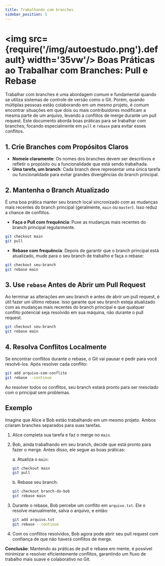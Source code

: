 ```yaml
---
title: Trabalhando com branches
sidebar_position: 5
---
```


# <img src={require('/img/autoestudo.png').default} width='35vw'/> Boas Práticas ao Trabalhar com Branches: Pull e Rebase

Trabalhar com branches é uma abordagem comum e fundamental quando se utiliza sistemas de controle de versão como o Git. Porém, quando múltiplas pessoas estão colaborando em um mesmo projeto, é comum encontrar situações em que dois ou mais contribuidores modificam a mesma parte de um arquivo, levando a conflitos de merge durante um pull request. Este documento aborda boas práticas para se trabalhar com branches, focando especialmente em `pull` e `rebase` para evitar esses conflitos.

## 1. Crie Branches com Propósitos Claros

- **Nomeie claramente**: Os nomes dos branches devem ser descritivos e refletir o propósito ou a funcionalidade que está sendo trabalhada.
- **Uma tarefa, um branch**: Cada branch deve representar uma única tarefa ou funcionalidade para evitar grandes divergências do branch principal.

## 2. Mantenha o Branch Atualizado

É uma boa prática manter seu branch local sincronizado com as mudanças mais recentes do branch principal (geralmente, `main` ou `master`). Isso reduz a chance de conflitos.

- **Faça o Pull com frequência**: Puxe as mudanças mais recentes do branch principal regularmente.

```bash
git checkout main
git pull
```

- **Rebase com frequência**: Depois de garantir que o branch principal está atualizado, mude para o seu branch de trabalho e faça o rebase:

```bash
git checkout seu-branch
git rebase main
```

## 3. Use `rebase` Antes de Abrir um Pull Request

Ao terminar as alterações em seu branch e antes de abrir um pull request, é útil fazer um último rebase. Isso garante que seu branch esteja atualizado com as mudanças mais recentes do branch principal e que qualquer conflito potencial seja resolvido em sua máquina, não durante o pull request.

```bash
git checkout seu-branch
git rebase main
```

## 4. Resolva Conflitos Localmente

Se encontrar conflitos durante o rebase, o Git vai pausar e pedir para você resolvê-los. Após resolver cada conflito:

```bash
git add arquivo-com-conflito
git rebase --continue
```

Ao resolver todos os conflitos, seu branch estará pronto para ser mesclado com o principal sem problemas.

## Exemplo

Imagine que Alice e Bob estão trabalhando em um mesmo projeto. Ambos criaram branches separados para suas tarefas.

1. Alice completa sua tarefa e faz o merge no `main`.
2. Bob, ainda trabalhando em seu branch, decide que está pronto para fazer o merge. Antes disso, ele segue as boas práticas:
   
   a. Atualiza o `main`:
   
   ```bash
   git checkout main
   git pull
   ```

   b. Rebase seu branch:
   
   ```bash
   git checkout branch-do-bob
   git rebase main
   ```

3. Durante o rebase, Bob percebe um conflito em `arquivo.txt`. Ele o resolve manualmente, salva o arquivo, e então:

   ```bash
   git add arquivo.txt
   git rebase --continue
   ```

4. Com os conflitos resolvidos, Bob agora pode abrir seu pull request com confiança de que não haverá conflitos de merge.

**Conclusão**: Mantendo as práticas de pull e rebase em mente, é possível minimizar e resolver eficientemente conflitos, garantindo um fluxo de trabalho mais suave e colaborativo no Git.
